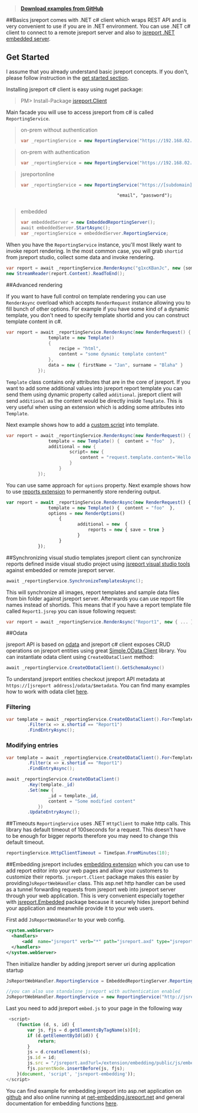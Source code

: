 > **[Download examples from GitHub](https://github.com/jsreport/net/tree/master/examples)**

##Basics
jsreport comes with .NET c# client which wraps REST API and is very convenient to use if you are in .NET environment. You can use .NET c# client to connect to a remote jsreport server and also to [jsreport .NET embedded server](http://jsreport.net/learn/net-embedded).

## Get Started

I assume that you already understand basic jsreport concepts. If you don't, please follow instruction in the [get started section](http://jsreport.net/learn/get-started).

Installing jsreport c# client is easy using nuget package:
> PM> Install-Package [jsreport.Client](https://www.nuget.org/packages/jsreport.Client/)

Main facade you will use to access jsreport from c# is called `ReportingService`. 

>on-prem without authentication
>```c#
>var _reportingService = new ReportingService("https://192.168.02.01");
>```

>on-prem with authentication
>```c#
>var _reportingService = new ReportingService("https://192.168.02.01", "username", "password);
>```

>jsreportonline
>```c#
>var _reportingService = new ReportingService("https://[subdomain].jsreportonline.net",
                                              "email", "password");
>```

>embedded
>```c#
>var embeddedServer = new EmbeddedReportingServer();
>await embeddedServer.StartAsync();
>var _reportingService = embeddedServer.ReportingService;
>```

When you have the `ReportingService` instance, you'll most likely want to invoke report rendering. In the most common case, you will grab `shortid` from jsreport studio, collect some data and invoke rendering.

```c#
var report = await _reportingService.RenderAsync("g1xcKBanJc", new {someData = "foo"});
new StreamReader(report.Content).ReadToEnd();
```

##Advanced rendering

If you want to have full control on template rendering you can use `RenderAsync` overload which accepts `RenderRequest` instance allowing you to fill bunch of other options. For example if you have some kind of a dynamic template, you don't need to specify template shortid and you can construct template content in c#.

```c#
var report = await _reportingService.RenderAsync(new RenderRequest() {
                template = new Template()
                {
                    recipe = "html",
                    content = "some dynamic template content"
                },
                data = new { firstName = "Jan", surname = "Blaha" }
            });
```

`Template` class contains only attributes that are in the core of jsreport. If you want to add    some additional values into jsreport report template you can send them using dynamic property called `additional`. jsreport client will send `additional` as the content would be directly inside `Template`. This is very useful when using an extension which is adding some attributes into `Template`.

Next example shows how to add a [custom script](/learn/scripts) into template.
```c#
var report = await _reportingService.RenderAsync(new RenderRequest() {
                template = new Template() {  content = "foo"  },
                additional = new {
                        script= new {
                            content = "request.template.content='Hello'; done()"
                        }
                    }
            });
```

You can use same approach for `options` property. Next example shows how to use [reports extension](/learn/reports) to permanently store rendering output.

```js
var report = await _reportingService.RenderAsync(new RenderRequest() {
                template = new Template() {  content = "foo"  },
                options = new RenderOptions()
	                {
	                       additional = new  {
	                           reports = new { save = true }
                           }
			        }
            });
```            

##Synchronizing visual studio templates
jsreport client can synchronize reports defined inside visual studio project using [jsreport visual studio tools](http://jsreport.net/learn/visual-studio-extension) against embedded or remote jsreport server.

```c#
await _reportingService.SynchronizeTemplatesAsync();
``` 

This will synchronize all images, report templates and sample data files from bin folder against jsreport server. Afterwards you can use report file names instead of shortids. This means that if you have a report template file called `Report1.jsrep` you can issue following request:

```c#
var report = await _reportingService.RenderAsync("Report1", new { ... });
```            

##Odata

jsreport API is based on [odata](http://www.odata.org/) and jsreport c# client exposes CRUD operations on jsreport entities using great [Simple.OData.Client](https://github.com/object/Simple.OData.Client) library. You can instantiate odata client using `CreateODataClient` method:

```c#
await _reportingService.CreateODataClient().GetSchemaAsync()
```

To understand jsreport entities checkout jsreport API metadata at `https://[jsreport address]/odata/$metadata`. You can find many examples how to work with odata cliet [here](https://github.com/object/Simple.OData.Client).


### Filtering

```c#
var template = await _reportingService.CreateODataClient().For<Template>()
        .Filter(x => x.shortid == "Report1")
        .FindEntryAsync();
```                             


### Modifying entries


```c#
var template = await _reportingService.CreateODataClient().For<Template>()
        .Filter(x => x.shortid == "Report1")
        .FindEntryAsync();

await _reportingService.CreateODataClient()
        .Key(template._id)
        .Set(new {
                _id = template._id,
                content = "Some modified content"
            })
        .UpdateEntryAsync();
```

##Timeouts
`ReportingService` uses .NET `HttpClient` to make http calls. This library has default timeout of 100seconds for a request. This doesn't have to be enough for bigger reports therefore you may need to change this default timeout.

```cs
reportingService.HttpClientTimeout = TimeSpan.FromMinutes(10);
```

##Embedding
jsreport includes [embedding extension](/learn/embedding) which you can use to add report editor into your web pages and allow your customers to customize their reports. `jsreport.Client` package makes this easier by providing`JsReportWebHandler` class. This asp.net http handler can be used as a tunnel forwarding requests from jsreport web into jsreport server through your web application. This is very convenient especially together with [jsreport.Embedded](/learn/netembedded) package because it securely hides jsreport behind your application and meanwhile provide it to your web users.

First add `JsReportWebHandler` to your web config.
```xml
<system.webServer>
  <handlers>
      <add  name="jsreport" verb="*" path="jsreport.axd" type="jsreport.Client.JsReportWebHandler" />
  </handlers>
</system.webServer>
```

Then initialize handler by adding jsreport server uri during application startup
```cs
JsReportWebHandler.ReportingService = EmbeddedReportingServer.ReportingService ;

//you can also use standalone jsreport with authentication enabled
JsReportWebHandler.ReportingService = new ReportingService("http://jsreport-host", "username", "password");
```

Last you need to add jsreport `embed.js` to your page in the following way
```js
 <script>           
	(function (d, s, id) {
	    var js, fjs = d.getElementsByTagName(s)[0];
        if (d.getElementById(id)) {
	        return;
        }
        js = d.createElement(s);
        js.id = id;
        js.src = "/jsreport.axd?url=/extension/embedding/public/js/embed.js";
        fjs.parentNode.insertBefore(js, fjs);
	}(document, 'script', 'jsreport-embedding'));
</script>
```

You can find example for embedding jsreport into asp.net application on [github](https://github.com/jsreport/net/tree/master/examples/EndUserCustomizations) and also online running at [net-embedding.jsreport.net](http://net-embedding.jsreport.net/) and general documentation for embedding functions [here](/learn/embedding).

